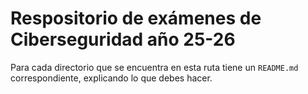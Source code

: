 # Respositorio de exámenes de Ciberseguridad año 25-26 #
Para cada directorio que se encuentra en esta ruta tiene un `README.md` correspondiente, explicando lo que debes hacer.
